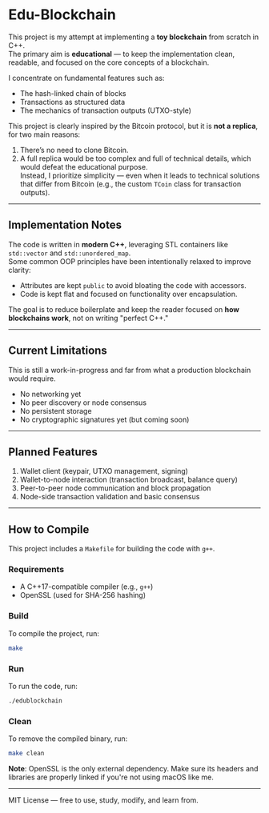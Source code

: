# Edu-Blockchain

This project is my attempt at implementing a **toy blockchain** from scratch in C++.  
The primary aim is **educational** — to keep the implementation clean, readable, and focused on the core concepts of a blockchain.

I concentrate on fundamental features such as:

- The hash-linked chain of blocks
- Transactions as structured data
- The mechanics of transaction outputs (UTXO-style)

This project is clearly inspired by the Bitcoin protocol, but it is **not a replica**, for two main reasons:

1. There’s no need to clone Bitcoin.
2. A full replica would be too complex and full of technical details, which would defeat the educational purpose.  
   Instead, I prioritize simplicity — even when it leads to technical solutions that differ from Bitcoin (e.g., the custom `TCoin` class for transaction outputs).

---

## Implementation Notes

The code is written in **modern C++**, leveraging STL containers like `std::vector` and `std::unordered_map`.  
Some common OOP principles have been intentionally relaxed to improve clarity:

- Attributes are kept `public` to avoid bloating the code with accessors.
- Code is kept flat and focused on functionality over encapsulation.

The goal is to reduce boilerplate and keep the reader focused on **how blockchains work**, not on writing "perfect C++."

---

## Current Limitations

This is still a work-in-progress and far from what a production blockchain would require.

- No networking yet
- No peer discovery or node consensus
- No persistent storage
- No cryptographic signatures yet (but coming soon)

---

## Planned Features

1. Wallet client (keypair, UTXO management, signing)
2. Wallet-to-node interaction (transaction broadcast, balance query)
3. Peer-to-peer node communication and block propagation
4. Node-side transaction validation and basic consensus

---

## How to Compile

This project includes a `Makefile` for building the code with `g++`.

### Requirements

- A C++17-compatible compiler (e.g., `g++`)
- OpenSSL (used for SHA-256 hashing)

### Build

To compile the project, run:

```sh
make
```

### Run

To run the code, run:

```sh
./edublockchain
```

### Clean

To remove the compiled binary, run:

```sh
make clean
```

**Note**: OpenSSL is the only external dependency. Make sure its headers and libraries are properly linked if you're not using macOS like me.

---

MIT License — free to use, study, modify, and learn from.
